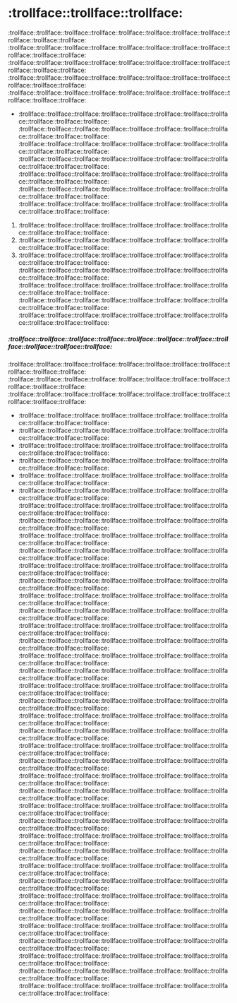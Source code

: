 # :trollface::trollface::trollface:

:trollface::trollface::trollface::trollface::trollface::trollface::trollface::trollface::trollface::trollface::trollface:
:trollface::trollface::trollface::trollface::trollface::trollface::trollface::trollface::trollface::trollface::trollface:
:trollface::trollface::trollface::trollface::trollface::trollface::trollface::trollface::trollface::trollface::trollface:
:trollface::trollface::trollface::trollface::trollface::trollface::trollface::trollface::trollface::trollface::trollface:
:trollface::trollface::trollface::trollface::trollface::trollface::trollface::trollface::trollface::trollface::trollface:
- :trollface::trollface::trollface::trollface::trollface::trollface::trollface::trollface::trollface::trollface::trollface:
:trollface::trollface::trollface::trollface::trollface::trollface::trollface::trollface::trollface::trollface::trollface:
:trollface::trollface::trollface::trollface::trollface::trollface::trollface::trollface::trollface::trollface::trollface:
:trollface::trollface::trollface::trollface::trollface::trollface::trollface::trollface::trollface::trollface::trollface:
:trollface::trollface::trollface::trollface::trollface::trollface::trollface::trollface::trollface::trollface::trollface:
:trollface::trollface::trollface::trollface::trollface::trollface::trollface::trollface::trollface::trollface::trollface:
:trollface::trollface::trollface::trollface::trollface::trollface::trollface::trollface::trollface::trollface::trollface:
1. :trollface::trollface::trollface::trollface::trollface::trollface::trollface::trollface::trollface::trollface::trollface:
2. :trollface::trollface::trollface::trollface::trollface::trollface::trollface::trollface::trollface::trollface::trollface:
3. :trollface::trollface::trollface::trollface::trollface::trollface::trollface::trollface::trollface::trollface::trollface:
:trollface::trollface::trollface::trollface::trollface::trollface::trollface::trollface::trollface::trollface::trollface:
:trollface::trollface::trollface::trollface::trollface::trollface::trollface::trollface::trollface::trollface::trollface:
:trollface::trollface::trollface::trollface::trollface::trollface::trollface::trollface::trollface::trollface::trollface:
:trollface::trollface::trollface::trollface::trollface::trollface::trollface::trollface::trollface::trollface::trollface:
##### :trollface::trollface::trollface::trollface::trollface::trollface::trollface::trollface::trollface::trollface::trollface:
:trollface::trollface::trollface::trollface::trollface::trollface::trollface::trollface::trollface::trollface::trollface:
:trollface::trollface::trollface::trollface::trollface::trollface::trollface::trollface::trollface::trollface::trollface:
:trollface::trollface::trollface::trollface::trollface::trollface::trollface::trollface::trollface::trollface::trollface:
- :trollface::trollface::trollface::trollface::trollface::trollface::trollface::trollface::trollface::trollface::trollface:
- :trollface::trollface::trollface::trollface::trollface::trollface::trollface::trollface::trollface::trollface::trollface:
- :trollface::trollface::trollface::trollface::trollface::trollface::trollface::trollface::trollface::trollface::trollface:
 - :trollface::trollface::trollface::trollface::trollface::trollface::trollface::trollface::trollface::trollface::trollface:
 - :trollface::trollface::trollface::trollface::trollface::trollface::trollface::trollface::trollface::trollface::trollface:
- :trollface::trollface::trollface::trollface::trollface::trollface::trollface::trollface::trollface::trollface::trollface:
:trollface::trollface::trollface::trollface::trollface::trollface::trollface::trollface::trollface::trollface::trollface:
:trollface::trollface::trollface::trollface::trollface::trollface::trollface::trollface::trollface::trollface::trollface:
:trollface::trollface::trollface::trollface::trollface::trollface::trollface::trollface::trollface::trollface::trollface:
:trollface::trollface::trollface::trollface::trollface::trollface::trollface::trollface::trollface::trollface::trollface:
:trollface::trollface::trollface::trollface::trollface::trollface::trollface::trollface::trollface::trollface::trollface:
:trollface::trollface::trollface::trollface::trollface::trollface::trollface::trollface::trollface::trollface::trollface:
:trollface::trollface::trollface::trollface::trollface::trollface::trollface::trollface::trollface::trollface::trollface:
:trollface::trollface::trollface::trollface::trollface::trollface::trollface::trollface::trollface::trollface::trollface:
:trollface::trollface::trollface::trollface::trollface::trollface::trollface::trollface::trollface::trollface::trollface:
:trollface::trollface::trollface::trollface::trollface::trollface::trollface::trollface::trollface::trollface::trollface:
:trollface::trollface::trollface::trollface::trollface::trollface::trollface::trollface::trollface::trollface::trollface:
:trollface::trollface::trollface::trollface::trollface::trollface::trollface::trollface::trollface::trollface::trollface:
:trollface::trollface::trollface::trollface::trollface::trollface::trollface::trollface::trollface::trollface::trollface:
:trollface::trollface::trollface::trollface::trollface::trollface::trollface::trollface::trollface::trollface::trollface:
:trollface::trollface::trollface::trollface::trollface::trollface::trollface::trollface::trollface::trollface::trollface:
:trollface::trollface::trollface::trollface::trollface::trollface::trollface::trollface::trollface::trollface::trollface:
:trollface::trollface::trollface::trollface::trollface::trollface::trollface::trollface::trollface::trollface::trollface:
:trollface::trollface::trollface::trollface::trollface::trollface::trollface::trollface::trollface::trollface::trollface:
:trollface::trollface::trollface::trollface::trollface::trollface::trollface::trollface::trollface::trollface::trollface:
:trollface::trollface::trollface::trollface::trollface::trollface::trollface::trollface::trollface::trollface::trollface:
:trollface::trollface::trollface::trollface::trollface::trollface::trollface::trollface::trollface::trollface::trollface:
:trollface::trollface::trollface::trollface::trollface::trollface::trollface::trollface::trollface::trollface::trollface:
:trollface::trollface::trollface::trollface::trollface::trollface::trollface::trollface::trollface::trollface::trollface:
:trollface::trollface::trollface::trollface::trollface::trollface::trollface::trollface::trollface::trollface::trollface:
:trollface::trollface::trollface::trollface::trollface::trollface::trollface::trollface::trollface::trollface::trollface:
:trollface::trollface::trollface::trollface::trollface::trollface::trollface::trollface::trollface::trollface::trollface:
:trollface::trollface::trollface::trollface::trollface::trollface::trollface::trollface::trollface::trollface::trollface:
:trollface::trollface::trollface::trollface::trollface::trollface::trollface::trollface::trollface::trollface::trollface:
:trollface::trollface::trollface::trollface::trollface::trollface::trollface::trollface::trollface::trollface::trollface:
:trollface::trollface::trollface::trollface::trollface::trollface::trollface::trollface::trollface::trollface::trollface:
:trollface::trollface::trollface::trollface::trollface::trollface::trollface::trollface::trollface::trollface::trollface:
:trollface::trollface::trollface::trollface::trollface::trollface::trollface::trollface::trollface::trollface::trollface:
:trollface::trollface::trollface::trollface::trollface::trollface::trollface::trollface::trollface::trollface::trollface:
